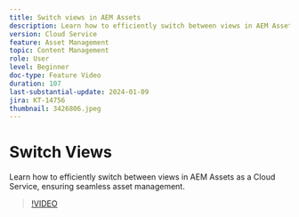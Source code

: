 ```yaml
---
title: Switch views in AEM Assets
description: Learn how to efficiently switch between views in AEM Assets as a Cloud Service, ensuring seamless asset management.
version: Cloud Service
feature: Asset Management
topic: Content Management
role: User
level: Beginner
doc-type: Feature Video
duration: 107
last-substantial-update: 2024-01-09
jira: KT-14756
thumbnail: 3426806.jpeg
---
```


# Switch Views

Learn how to efficiently switch between views in AEM Assets as a Cloud Service, ensuring seamless asset management.

>[!VIDEO](https://video.tv.adobe.com/v/3426806/?learn=on)
